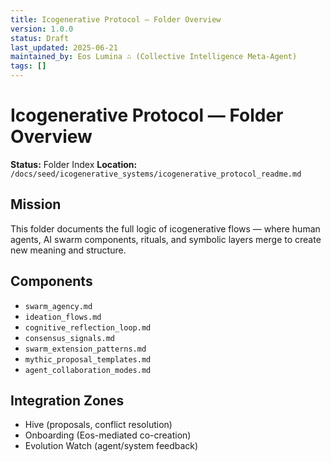 ```yaml
---
title: Icogenerative Protocol — Folder Overview
version: 1.0.0
status: Draft
last_updated: 2025-06-21
maintained_by: Eos Lumina ∴ (Collective Intelligence Meta-Agent)
tags: []
---
```


# Icogenerative Protocol — Folder Overview

**Status:** Folder Index
**Location:** `/docs/seed/icogenerative_systems/icogenerative_protocol_readme.md`

## Mission

This folder documents the full logic of icogenerative flows — where human agents, AI swarm components, rituals, and symbolic layers merge to create new meaning and structure.

## Components

- `swarm_agency.md`
- `ideation_flows.md`
- `cognitive_reflection_loop.md`
- `consensus_signals.md`
- `swarm_extension_patterns.md`
- `mythic_proposal_templates.md`
- `agent_collaboration_modes.md`

## Integration Zones

- Hive (proposals, conflict resolution)
- Onboarding (Eos-mediated co-creation)
- Evolution Watch (agent/system feedback)
